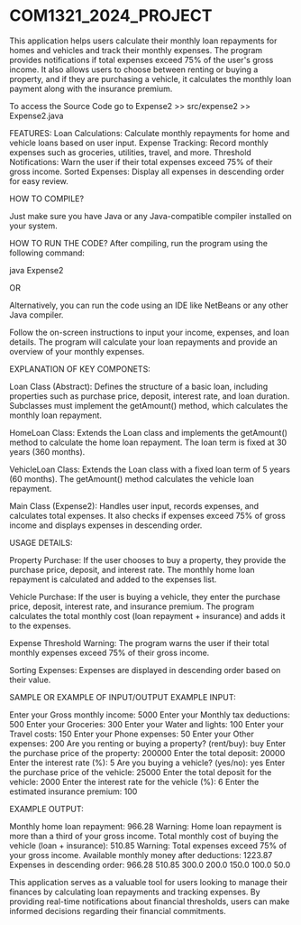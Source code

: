 # COM1321_2024_PROJECT

This application helps users calculate their monthly loan repayments for homes and vehicles and track their monthly expenses. The program provides notifications if total expenses exceed 75% of the user's gross income. It also allows users to choose between renting or buying a property, and if they are purchasing a vehicle, it calculates the monthly loan payment along with the insurance premium.

To access the Source Code go to  Expense2 >> src/expense2 >> Expense2.java 

FEATURES:
Loan Calculations: Calculate monthly repayments for home and vehicle loans based on user input.
Expense Tracking: Record monthly expenses such as groceries, utilities, travel, and more.
Threshold Notifications: Warn the user if their total expenses exceed 75% of their gross income.
Sorted Expenses: Display all expenses in descending order for easy review.

HOW TO COMPILE?

Just make sure  you have Java or any Java-compatible compiler installed on your system.

HOW TO RUN THE CODE?
After compiling, run the program using the following command:

java Expense2

OR 

Alternatively, you can run the code using an IDE like NetBeans or any other Java compiler.

Follow the on-screen instructions to input your income, expenses, and loan details. The program will calculate your loan repayments and provide an overview of your monthly expenses.

EXPLANATION OF KEY COMPONETS:

Loan Class (Abstract): Defines the structure of a basic loan, including properties such as purchase price, deposit, interest rate, and loan duration. Subclasses must implement the getAmount() method, which calculates the monthly loan repayment.

HomeLoan Class: Extends the Loan class and implements the getAmount() method to calculate the home loan repayment. The loan term is fixed at 30 years (360 months).

VehicleLoan Class: Extends the Loan class with a fixed loan term of 5 years (60 months). The getAmount() method calculates the vehicle loan repayment.

Main Class (Expense2): Handles user input, records expenses, and calculates total expenses. It also checks if expenses exceed 75% of gross income and displays expenses in descending order.

USAGE DETAILS:

Property Purchase: If the user chooses to buy a property, they provide the purchase price, deposit, and interest rate. The monthly home loan repayment is calculated and added to the expenses list.

Vehicle Purchase: If the user is buying a vehicle, they enter the purchase price, deposit, interest rate, and insurance premium. The program calculates the total monthly cost (loan repayment + insurance) and adds it to the expenses.

Expense Threshold Warning: The program warns the user if their total monthly expenses exceed 75% of their gross income.

Sorting Expenses: Expenses are displayed in descending order based on their value.

SAMPLE OR EXAMPLE OF INPUT/OUTPUT
EXAMPLE INPUT:

Enter your Gross monthly income: 5000
Enter your Monthly tax deductions: 500
Enter your Groceries: 300
Enter your Water and lights: 100
Enter your Travel costs: 150
Enter your Phone expenses: 50
Enter your Other expenses: 200
Are you renting or buying a property? (rent/buy): buy
Enter the purchase price of the property: 200000
Enter the total deposit: 20000
Enter the interest rate (%): 5
Are you buying a vehicle? (yes/no): yes
Enter the purchase price of the vehicle: 25000
Enter the total deposit for the vehicle: 2000
Enter the interest rate for the vehicle (%): 6
Enter the estimated insurance premium: 100

EXAMPLE  OUTPUT:

Monthly home loan repayment: 966.28
Warning: Home loan repayment is more than a third of your gross income.
Total monthly cost of buying the vehicle (loan + insurance): 510.85
Warning: Total expenses exceed 75% of your gross income.
Available monthly money after deductions: 1223.87
Expenses in descending order:
966.28
510.85
300.0
200.0
150.0
100.0
50.0


This application serves as a valuable tool for users looking to manage their finances by calculating loan repayments and tracking expenses. By providing real-time notifications about financial thresholds, users can make informed decisions regarding their financial commitments.

